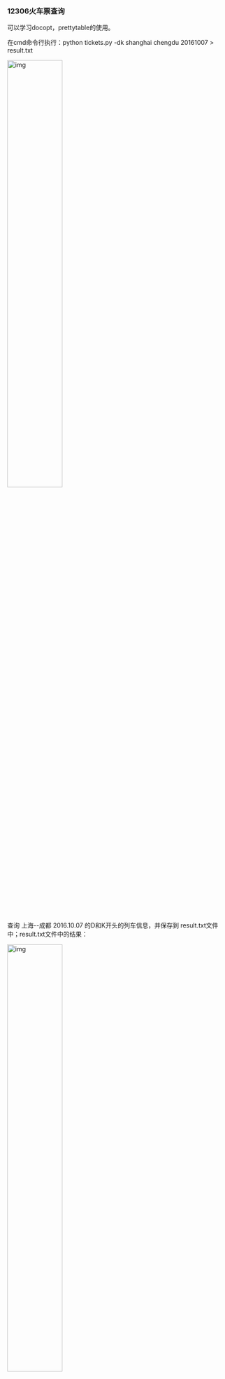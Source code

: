 ### 12306火车票查询

可以学习docopt，prettytable的使用。



在cmd命令行执行：python tickets.py -dk shanghai chengdu 20161007 > result.txt

<img src="https://images2015.cnblogs.com/blog/837657/201609/837657-20160930091635141-1330463515.png" alt="img" width="50%" />

查询 上海--成都 2016.10.07 的D和K开头的列车信息，并保存到 result.txt文件中；result.txt文件中的结果：

<img src="https://images2015.cnblogs.com/blog/837657/201609/837657-20160930091900172-1226839107.png" alt="img" width="50%" />

  下面的将是实现步骤：

　1、安装第三方库 pip install 安装：requests，docopt，prettytable

​    2、docopt可以用来解析从命令行中输入的参数：

```python
"""
Usage:
    test [-gdtkz] <from> <to> <date>

Options:
    -h,--help   显示帮助菜单
    -g          高铁
    -d          动车
    -t          特快
    -k          快速
    -z          直达

Example:
    tickets -gdt beijing shanghai 2016-08-25
"""

import docopt

args = docopt.docopt(__doc__)
print(args)# 上面 """ """ 包含中的：#Usage:
#   test [-gdtkz] <from> <to> <date>#是必须要的 test 是可以随便写的，不影响解析
```

打印的结果是一个字典，方便后面使用：

<img src="https://1001-1308754723.cos.ap-shanghai.myqcloud.com/837657-20160930103051078-1394358750.png" alt="img" width="50%" />

3、获取列车的信息

我们在12306的余票查询的接口：

url：https://kyfw.12306.cn/otn/lcxxcx/query?purpose_codes=ADULT&queryDate=2016-10-05&from_station=CDW&to_station=SHH

方法为：get

传输的参数：queryDate:2016-10-05、from_station:CDW、to_station:SHH

其中城市对应简称是需要另外的接口查询得出

  3.1  查询城市对应的简称：

  这个接口的url = 'https://kyfw.12306.cn/otn/resources/js/framework/station_name.js?station_version=1.8968'

  方法是get，对返回结果利用正则表达式，取出城市名和简称的值（返回的值类似：7@cqn|重庆南|CRW|chongqingnan|cqn|，我们需要的就是:CRW、chongqingnan），代码如下

`parse_stations.py`：

```python
#coding=utf-8

import requests
import re
from pprint import pprint


def get_stations():
    # 7@cqn|重庆南|CRW|chongqingnan|cqn|
    url = 'https://kyfw.12306.cn/otn/resources/js/framework/station_name.js?station_version=1.8968'
    r = requests.get(url,verify=False)
    patter = re.compile('([A-Z]+)\|([a-z]+)')
    items = dict(re.findall(patter,r.text))
    stations = dict(zip(items.values(),items.keys()))
    # for key in stations:
    #     print("{0}-->{1}".format(key,stations[key]))
    pprint(stations,indent=4)

if __name__ == '__main__':
    get_stations()
```

其中pprint这个模块能是打印出来的信息，更加方便阅读：

在cmd中运行：python parse_stations.py > stations.py

就会在当前目录下得到stations.py文件，文件中就是站点名字和简称，在stations.py文件中加入"stations = "这样就是一个字典，方便后面的取值，下面就是`stations.py`文件的内容：

<img src="https://images2015.cnblogs.com/blog/837657/201609/837657-20160930142754813-492931710.png" alt="img" width="50%" />

3.2 现在获取列车信息的参数已经准备齐了，接下来就是拿到列车的返回值，解析出自己需要的信息，比如：车次号，一等座的票数等等。

`myprettytable.py`:

```python
#coding=utf-8

from prettytable import PrettyTable

class TrainCollection(object):
    """
    解析列车信息
    """
    # 显示车次、出发/到达站、 出发/到达时间、历时、一等坐、二等坐、软卧、硬卧、硬座
    header = '序号 车次 出发站/到达站 出发时间/到达时间 历时 商务座 一等座 二等座 软卧 硬卧 硬座 无座'.split()
    def __init__(self,rows,traintypes):
        self.rows = rows
        self.traintypes = traintypes

    def _get_duration(self,row):
        """
        获取车次运行的时间
        """
        duration = row.get('lishi').replace(':','小时') + '分'

        if duration.startswith('00'):
            return duration[4:]
        elif duration.startswith('0'):
            return duration[1:]

        return duration

    @property
    def trains(self):
        result = []
        flag = 0
        for row in self.rows:
            if row['station_train_code'][0] in self.traintypes:
                flag += 1
                train = [
                    # 序号
                    flag,
                    # 车次
                    row['station_train_code'],
                    # 出发、到达站点
                    '/'.join([row['from_station_name'],row['to_station_name']]),
                    # 成功、到达时间
                    '/'.join([row['start_time'],row['arrive_time']]),
                    # duration 时间
                    self._get_duration(row),
                    # 商务座
                    row['swz_num'],
                    # 一等座
                    row['zy_num'],
                    # 二等座
                    row['ze_num'],
                    # 软卧
                    row['rw_num'],
                    # 硬卧
                    row['yw_num'],
                    # 硬座
                    row['yz_num'],
                    # 无座
                    row['wz_num']
                ]
                result.append(train)

        return result

    def print_pretty(self):
        """打印列车信息"""
        pt = PrettyTable()
        pt._set_field_names(self.header)
        for train in self.trains:
            pt.add_row(train)

        print(pt)


if __name__ == '__main__':
    t = TrainCollection()
```

prettytable 这个库是能打印出类似mysql查询数据显示出来的格式，

  4、接下来就是整合各个模块：

`tickets.py`:

```python
"""Train tickets query via command-line.

Usage:
    tickets [-gdtkz] <from> <to> <date>

Options:
    -h,--help   显示帮助菜单
    -g          高铁
    -d          动车
    -t          特快
    -k          快速
    -z          直达

Example:
    tickets -gdt beijing shanghai 2016-08-25
"""
import requests
from docopt import docopt
from stations import stations
# from pprint import pprint
from myprettytable import TrainCollection

class SelectTrain(object):

    def __init__(self):
        """
        获取命令行输入的参数
        """
        self.args = docopt(__doc__)#这个是获取命令行的所有参数，返回的是一个字典


    def cli(self):
        """command-line interface"""
        # 获取 出发站点和目标站点
        from_station = stations.get(self.args['<from>']) #出发站点
        to_station = stations.get(self.args['<to>']) # 目的站点
        leave_time = self._get_leave_time()# 出发时间

        url = 'https://kyfw.12306.cn/otn/lcxxcx/query?purpose_codes=ADULT&queryDate={0}&from_station={1}&to_station={2}'.format(
            leave_time,from_station,to_station)# 拼接请求列车信息的Url

        # 获取列车查询结果
        r = requests.get(url,verify=False)
        traindatas = r.json()['data']['datas'] # 返回的结果，转化成json格式，取出datas，方便后面解析列车信息用

        # 解析列车信息
        traintypes = self._get_traintype()
        views = TrainCollection(traindatas,traintypes)
        views.print_pretty()

    def _get_traintype(self):
        """
        获取列车型号，这个函数的作用是的目的是：当你输入 -g 是只是返回 高铁，输入 -gd 返回动车和高铁，当不输参数时，返回所有的列车信息
        """
        traintypes = ['-g','-d','-t','-k','-z']
        # result = []
        # for traintype in traintypes:
        #     if self.args[traintype]:
        #         result.append(traintype[-1].upper())

        trains = [traintype[-1].upper() for traintype in traintypes if self.args[traintype]]
        if trains:
            return trains
        else:
            return ['G','D','T','K','Z']

    def _get_leave_time(self):
        """
        获取出发时间，这个函数的作用是为了：时间可以输入两种格式：2016-10-05、20161005
        """
        leave_time = self.args['<date>']
        if len(leave_time) == 8:
            return '{0}-{1}-{2}'.format(leave_time[:4],leave_time[4:6],leave_time[6:])

        if '-' in leave_time:
            return leave_time


if __name__ == '__main__':
    cli = SelectTrain()
    cli.cli()
```

